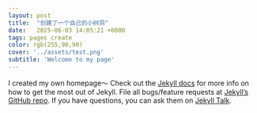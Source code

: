 ```yaml
---
layout: post
title:  "创建了一个自己的小树洞"
date:   2025-06-03 14:05:21 +0800
tags: pages create
color: rgb(255,90,90)
cover: '../assets/test.png'
subtitle: 'Welcome to my page'
---
```

I created my own homepage～
Check out the [Jekyll docs][jekyll-docs] for more info on how to get the most out of Jekyll. File all bugs/feature requests at [Jekyll’s GitHub repo][jekyll-gh]. If you have questions, you can ask them on [Jekyll Talk][jekyll-talk].

[jekyll-docs]: https://jekyllrb.com/docs/home
[jekyll-gh]:   https://github.com/jekyll/jekyll
[jekyll-talk]: https://talk.jekyllrb.com/

